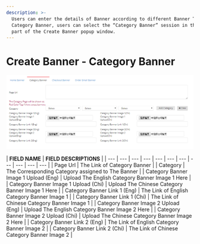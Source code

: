 ```yaml
---
description: >-
  Users can enter the details of Banner according to different Banner Types. For
  Category Banner, users can select the “Category Banner” session in the lower
  part of the Create Banner popup window.
---
```


# Create Banner - Category Banner

![](../../../../.gitbook/assets/banner-image-5.png)

| **FIELD NAME** | **FIELD DESCRIPTIONS** |
| --- | --- | --- | --- | --- | --- | --- | --- | --- | --- | --- |
| Page Url | The Link of Category Banner |
| Category | The Corresponding Category assigned to The Banner |
| Category Banner Image 1 Upload \(Eng\) | Upload The English Category Banner Image 1 Here |
| Category Banner Image 1 Upload \(Chi\) | Upload The Chinese Category Banner Image 1 Here |
| Category Banner Link 1 \(Eng\) | The Link of English Category Banner Image 1 |
| Category Banner Link 1 \(Chi\) | The Link of Chinese Category Banner Image 1 |
| Category Banner Image 2 Upload \(Eng\) | Upload The English Category Banner Image 2 Here |
| Category Banner Image 2 Upload \(Chi\) | Upload The Chinese Category Banner Image 2 Here |
| Category Banner Link 2 \(Eng\) | The Link of English Category Banner Image 2 |
| Category Banner Link 2 \(Chi\) | The Link of Chinese Category Banner Image 2 |

